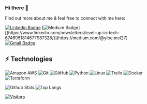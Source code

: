### Hi there 👋

<!-- I am Yibe Mel, a Cloud/Devops and Automation Engineer -->

Find out more about me & feel free to connect with me here:

[![Linkedin Badge](https://img.shields.io/badge/-Yibe%20Melak-blue?style=flat-square&logo=Linkedin&logoColor=white&link=https://www.linkedin.com/in/yibe-m-b245841b8/)](https://www.linkedin.com/in/yibe-m-b245841b8/)
[![Medium Badge](https://img.shields.io/badge/Yibe%20Melak-12100E?style=flat-square&logo=medium&logoColor=white&link=[https://www.linkedin.com/newsletters/level-up-in-tech-6746961814677987328](https://medium.com/@yibe.mel27)/)][(https://www.linkedin.com/newsletters/level-up-in-tech-6746961814677987328/)](https://medium.com/@yibe.mel27)
[![Gmail Badge](https://img.shields.io/badge/-yibe.mel27@gmail.com-c14438?style=flat-square&logo=Gmail&logoColor=white&link=mailto:yibe.mel27@gmail.com)](mailto:yibe.mel27@gmail.com)

## ⚡ Technologies

<!-- Check out the Badges folder for more badges -->

![Amazon AWS](https://img.shields.io/badge/Amazon%20AWS-232F3E?style=flat-square&logo=amazon-aws)
![Git](https://img.shields.io/badge/-Git-black?style=flat-square&logo=git)
![GitHub](https://img.shields.io/badge/-GitHub-181717?style=flat-square&logo=github)
![Python](https://img.shields.io/badge/-Python-black?style=flat-square&logo=Python)
![Linux](https://img.shields.io/badge/Linux-FCC624?style=flat-square&logo=linux&logoColor=black)
![Trello](https://img.shields.io/badge/Trello-%23026AA7.svg?style=flat-square&logo=Trello&logoColor=white)
![Docker](https://img.shields.io/badge/docker-%230db7ed.svg?style=for-the-badge&logo=docker&logoColor=white)
![Terraform](https://img.shields.io/badge/terraform-%235835CC.svg?style=for-the-badge&logo=terraform&logoColor=white)

<!-- Replace the fields below with the information requested. Remember to remove the encapsulating <> characters. -->

![Github Stats](https://github-readme-stats.vercel.app/api?username=LevelUpInTech&count_private=true&show_icons=true&include_all_commits=true)
![Top Langs](https://github-readme-stats.vercel.app/api/top-langs/?username=LevelUpInTech&hide=TeX&layout=compact)


[![Visitors](https://api.visitorbadge.io/api/visitors?path=LevelUpInTech%2FLevelUpInTech&label=VISITORS&countColor=%23263759)](https://visitorbadge.io/status?path=LevelUpInTech%2FLevelUpInTech)

